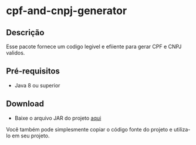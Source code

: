 # cpf-and-cnpj-generator

## Descrição

Esse pacote fornece um codigo legivel e efiiente para gerar CPF e CNPJ validos.

## Pré-requisitos

- Java 8 ou superior

## Download

- Baixe o arquivo JAR do projeto [aqui](dist/cpf_and_cnpj-generator-0.0.1.jar)

Você também pode simplesmente copiar o código fonte do projeto e utiliza-lo em seu projeto.
